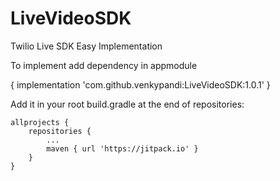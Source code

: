 # LiveVideoSDK
Twilio Live SDK Easy Implementation

To implement add dependency in appmodule

  {
   implementation 'com.github.venkypandi:LiveVideoSDK:1.0.1'
   }
 
 Add it in your root build.gradle at the end of repositories:
 	
	allprojects {
		repositories {
			...
			maven { url 'https://jitpack.io' }
		}
	}
